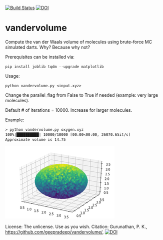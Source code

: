[![Build Status](https://travis-ci.org/geepradeep/vandervolume.svg?branch=master)](https://travis-ci.org/geepradeep/vandervolume)
[![DOI](https://zenodo.org/badge/DOI/10.5281/zenodo.4018406.svg)](https://doi.org/10.5281/zenodo.4018406)

# vandervolume
Compute the van der Waals volume of molecules using brute-force MC simulated darts. Why? Because why not?

Prerequisites can be installed via:

    pip install joblib tqdm --upgrade matplotlib

Usage:

    python vandervolume.py <input.xyz>

Change the parallel_flag from False to True if needed (example: very large molecules).

Default # of iterations = 10000. Increase for larger molecules.

Example:

    > python vandervolume.py oxygen.xyz
    100%|██████████| 10000/10000 [00:00<00:00, 26070.65it/s]
    Approximate volume is 14.75

![](oxygen.png "Image output from matplotlib")

License: The unlicense. Use as you wish.
Citation: Gurunathan, P. K., https://github.com/geepradeep/vandervolume/, [![DOI](https://zenodo.org/badge/DOI/10.5281/zenodo.4018406.svg)](https://doi.org/10.5281/zenodo.4018406)
